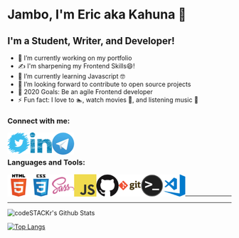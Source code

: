 # Jambo, I'm Eric aka Kahuna 👋

## I'm a Student, Writer, and Developer!
- 🔭 I’m currently working on my portfolio
-  ✍ I'm sharpening my Frontend Skills😄!
- 🌱 I’m currently learning Javascript 🤓
- 👯 I’m looking forward to contribute to open source projects
- 🥅 2020 Goals: Be an agile Frontend developer
- ⚡ Fun fact: I love to 🏊, watch movies 🍿, and listening music 💙

### Connect with me:

[<img align="left" alt="AceKahuna | Twitter" width="50px" src="https://github.com/AceKahuna/AceKahuna/blob/master/images/twitter.png" />][Twitter]
[<img align="left" alt="AceKahuna | LinkedIn" width="50px" src="https://github.com/AceKahuna/AceKahuna/blob/master/images/LinkedIn.png" />][LinkedIn]
[<img align="left" alt="AceKahuna | Telegram" width="50px" src="https://github.com/AceKahuna/AceKahuna/blob/master/images/telegram.png" />][Telegram]

<br />
<br />

### Languages and Tools:

<img align="left" alt="HTML5" width="50px" src="https://raw.githubusercontent.com/github/explore/80688e429a7d4ef2fca1e82350fe8e3517d3494d/topics/html/html.png" />
<img align="left" alt="CSS3" width="50px" src="https://raw.githubusercontent.com/github/explore/80688e429a7d4ef2fca1e82350fe8e3517d3494d/topics/css/css.png" />
<img align="left" alt="Sass" width="50px" src="https://raw.githubusercontent.com/github/explore/80688e429a7d4ef2fca1e82350fe8e3517d3494d/topics/sass/sass.png" />
<img align="left" alt="JavaScript" width="50px" src="https://raw.githubusercontent.com/github/explore/80688e429a7d4ef2fca1e82350fe8e3517d3494d/topics/javascript/javascript.png" />
<img align="left" alt="GitHub" width="50px" src="https://raw.githubusercontent.com/github/explore/78df643247d429f6cc873026c0622819ad797942/topics/github/github.png" />
<img align="left" alt="Git" width="50px" src="https://raw.githubusercontent.com/github/explore/80688e429a7d4ef2fca1e82350fe8e3517d3494d/topics/git/git.png" />
<img align="left" alt="Terminal" width="50px" src="https://raw.githubusercontent.com/github/explore/80688e429a7d4ef2fca1e82350fe8e3517d3494d/topics/terminal/terminal.png" />
<img align="left" alt="Visual Studio Code" width="50px" src="https://raw.githubusercontent.com/github/explore/80688e429a7d4ef2fca1e82350fe8e3517d3494d/topics/visual-studio-code/visual-studio-code.png"/>

<br>
<br>

---
---

<img align="left" alt="codeSTACKr's Github Stats" src="https://github-readme-stats.vercel.app/api?username=AceKahuna&show_icons=true&hide_border=true&theme=prussian" />

<br>

[![Top Langs](https://github-readme-stats.vercel.app/api/top-langs/?username=Acekahuna)](https://github.com/Acekahuna/github-readme-stats)

<!-- Definitions -->
[Twitter]: https://twitter.com/kahunaTukei?s=09
[LinkedIn]: https://www.linkedin.com/in/eric-akoten-79855417a
[Telegram]: https://t.me/AceKahuna

